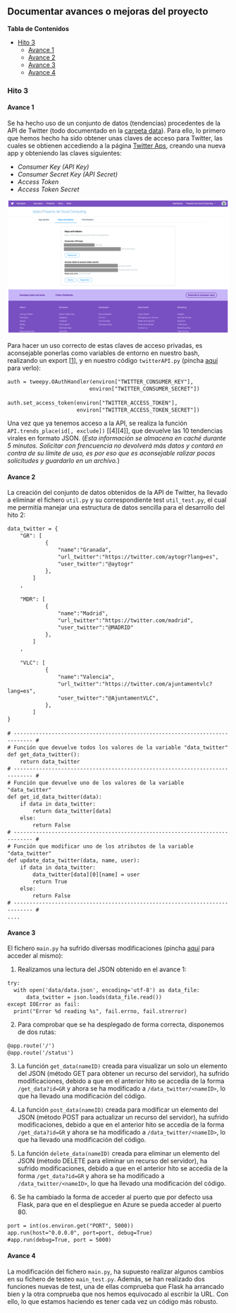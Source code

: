 ## Documentar avances o mejoras del proyecto

**Tabla de Contenidos**

- [Hito 3](#id0)
  - [Avance 1](#id1)
  - [Avance 2](#id2)
  - [Avance 3](#id3)
  - [Avance 4](#id4)

### Hito 3 <a name="id0"></a>

#### Avance 1 <a name="id1"></a>

Se ha hecho uso de un conjunto de datos (tendencias) procedentes de la API de Twitter (todo documentado en la [carpeta data](https://github.com/Gecofer/proyecto-CC/tree/master/data)). Para ello, lo primero que hemos hecho ha sido obtener unas claves de acceso para Twitter, las cuales se obtienen accediendo a la página [Twitter Aps](https://apps.twitter.com), creando una nueva app y obteniendo las claves siguientes:

- _Consumer Key (API Key)_
- _Consumer Secret Key (API Secret)_
- _Access Token_
- _Access Token Secret_

![](images/claves_twitter.png)

Para hacer un uso correcto de estas claves de acceso privadas, es aconsejable ponerlas como variables de entorno en nuestro bash, realizando un export [[1][1]], y en nuestro código `twitterAPI.py` (pincha [aquí](https://github.com/Gecofer/proyecto-CC/blob/master/data/twitterAPI.py) para verlo):

~~~
auth = tweepy.OAuthHandler(environ["TWITTER_CONSUMER_KEY"],
                          environ["TWITTER_CONSUMER_SECRET"])

auth.set_access_token(environ["TWITTER_ACCESS_TOKEN"],
                      environ["TWITTER_ACCESS_TOKEN_SECRET"])
~~~

Una vez que ya tenemos acceso a la API, se realiza la función `API.trends_place(id[, exclude])` [[4][4]], que devuelve las 10 tendencias virales en formato JSON. (_Esta información se almacena en caché durante 5 minutos. Solicitar con frencuencia no devolverá más datos y contará en contra de su límite de uso, es por eso que es aconsejable ralizar pocas solicitudes y guardarlo en un archivo._)


[1]: https://github.com/lauramayol/laura_python_core/blob/b0f62fb70ecef0e8f3d5e8476665a48519dfc44e/week_05/mini_projects/api_from_other_apis/tweet.py


#### Avance 2 <a name="id2"></a>

La creación del conjunto de datos obtenidos de la API de Twitter, ha llevado a eliminar el fichero `util.py` y su correspondiente test `util_test.py`, el cual me permitía manejar una estructura de datos sencilla para el desarrollo del hito 2:

~~~
data_twitter = {
    "GR": [
            {
                "name":"Granada",
                "url_twitter":"https://twitter.com/aytogr?lang=es",
                "user_twitter":"@aytogr"
            },
        ]
    ,

    "MDR": [
            {
                "name":"Madrid",
                "url_twitter":"https://twitter.com/madrid",
                "user_twitter":"@MADRID"
            },
        ]
    ,

    "VLC": [
            {
                "name":"Valencia",
                "url_twitter":"https://twitter.com/ajuntamentvlc?lang=es",
                "user_twitter":"@AjuntamentVLC",
            },
        ]
}

# ---------------------------------------------------------------------------- #
# Función que devuelve todos los valores de la variable "data_twitter"
def get_data_twitter():
    return data_twitter
# ---------------------------------------------------------------------------- #
# Función que devuelve uno de los valores de la variable "data_twitter"
def get_id_data_twitter(data):
    if data in data_twitter:
        return data_twitter[data]
    else:
        return False
# ---------------------------------------------------------------------------- #
# Función que modificar uno de los atributos de la variable "data_twitter"
def update_data_twitter(data, name, user):
    if data in data_twitter:
        data_twitter[data][0][name] = user
        return True
    else:
        return False
# ---------------------------------------------------------------------------- #
....
~~~

#### Avance 3 <a name="id3"></a>

El fichero `main.py` ha sufrido diversas modificaciones (pincha [aquí](https://github.com/Gecofer/proyecto-CC/blob/master/main.py) para acceder al mismo):

  1. Realizamos una lectura del JSON obtenido en el avance 1:

  ~~~
  try:
    with open('data/data.json', encoding='utf-8') as data_file:
        data_twitter = json.loads(data_file.read())
  except IOError as fail:
    print("Error %d reading %s", fail.errno, fail.strerror)
  ~~~

  2. Para comprobar que se ha desplegado de forma correcta, disponemos de dos rutas:

  ~~~
  @app.route('/')
  @app.route('/status')
  ~~~

  3. La función `get_data(nameID)` creada para visualizar un solo un elemento del JSON (método GET para obtener un recurso del servidor), ha sufrido modificaciones, debido a que en el anterior hito se accedía de la forma `/get_data?id=GR` y ahora se ha modificado a `/data_twitter/<nameID>`, lo que ha llevado una modificación del código.

  4. La función `post_data(nameID)` creada para modificar un elemento del JSON (método POST para actualizar un recurso del servidor), ha sufrido modificaciones, debido a que en el anterior hito se accedía de la forma `/get_data?id=GR` y ahora se ha modificado a `/data_twitter/<nameID>`, lo que ha llevado una modificación del código.

  5. La función `delete_data(nameID)` creada para eliminar un elemento del JSON (método DELETE para eliminar un recurso del servidor), ha sufrido modificaciones, debido a que en el anterior hito se accedía de la forma `/get_data?id=GR` y ahora se ha modificado a `/data_twitter/<nameID>`, lo que ha llevado una modificación del código.

  6. Se ha cambiado la forma de acceder al puerto que por defecto usa Flask, para que en el despliegue en Azure se pueda acceder al puerto 80.

  ~~~
  port = int(os.environ.get("PORT", 5000))
  app.run(host="0.0.0.0", port=port, debug=True)
  #app.run(debug=True, port = 5000)
  ~~~

#### Avance 4 <a name="id4"></a>

La modificación del fichero `main.py`, ha supuesto realizar algunos cambios en su fichero de testeo `main_test.py`. Además, se han realizado dos funciones nuevas de test, una de ellas comprueba que Flask ha arrancado bien y la otra comprueba que nos hemos equivocado al escribir la URL. Con ello, lo que estamos haciendo es tener cada vez un código más robusto.
